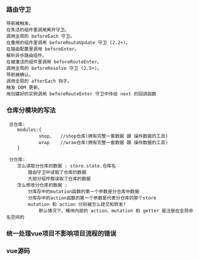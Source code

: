 ### 路由守卫

    导航被触发。
    在失活的组件里调用离开守卫。
    调用全局的 beforeEach 守卫。
    在重用的组件里调用 beforeRouteUpdate 守卫 (2.2+)。
    在路由配置里调用 beforeEnter。
    解析异步路由组件。
    在被激活的组件里调用 beforeRouteEnter。
    调用全局的 beforeResolve 守卫 (2.5+)。
    导航被确认。
    调用全局的 afterEach 钩子。
    触发 DOM 更新。
    用创建好的实例调用 beforeRouteEnter 守卫中传给 next 的回调函数

### 仓库分模块的写法
     总仓库:
        modules:{
                shop,   //shop仓库(拥有完整一套数据 跟 操作数据的工具)
                wrap    //wrao仓库(拥有完整一套数据 跟 操作数据的工具)
        }

     分仓库:
        怎么读取分仓库的数据 : store.state.仓库名
            路由守卫中读取了仓库的数据
            大部分组件都读取了仓库的数据
        怎么修改分仓库的数据 :
            分库存中的mutation函数的第一个参数是分仓库中数据
            分库存中的action函数的第一个参数是代表分仓库的那个store
            mutation 和 action 分别被怎么提交和转发?
                默认情况下，模块内部的 action、mutation 和 getter 是注册在全局命名空间的



### 统一处理vue项目不影响项目流程的错误

### vue源码